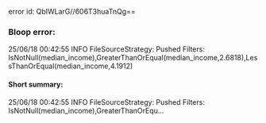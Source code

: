error id: QbIWLarG//606T3huaTnQg==
### Bloop error:

25/06/18 00:42:55 INFO FileSourceStrategy: Pushed Filters: IsNotNull(median_income),GreaterThanOrEqual(median_income,2.6818),LessThanOrEqual(median_income,4.1912)
#### Short summary: 

25/06/18 00:42:55 INFO FileSourceStrategy: Pushed Filters: IsNotNull(median_income),GreaterThanOrEqu...